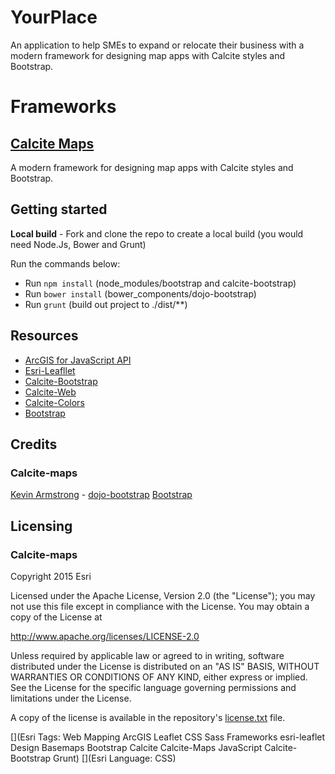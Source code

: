 # YourPlace

An application to help SMEs to expand or relocate their business with a modern framework for designing map apps with Calcite styles and Bootstrap. 

# Frameworks

## [Calcite Maps](https://github.com/Esri/calcite-maps)
A modern framework for designing map apps with Calcite styles and Bootstrap.

## Getting started

**Local build** - Fork and clone the repo to create a local build (you would need Node.Js, Bower and Grunt)

 Run the commands below:

 * Run `npm install` (node_modules/bootstrap and calcite-bootstrap)
 * Run `bower install` (bower_components/dojo-bootstrap)
 * Run `grunt` (build out project to ./dist/**)

## Resources

* [ArcGIS for JavaScript API](http://developers.arcgis.com)
* [Esri-Leafllet](http://github.com/esri/esri-leaflet)
* [Calcite-Bootstrap](http://github.com/esri/calcite-bootstrap)
* [Calcite-Web](http://github.com/esri/calcite-web)
* [Calcite-Colors](http://github.com/esri/calcite-colors)
* [Bootstrap](http://getbootstrap.com)

## Credits

### Calcite-maps
[Kevin Armstrong](https://github.com/xsokev) - [dojo-bootstrap](http://xsokev.github.io/Dojo-Bootstrap/)
[Bootstrap](http://getbootstrap.com/)

## Licensing

### Calcite-maps

Copyright 2015 Esri

Licensed under the Apache License, Version 2.0 (the "License");
you may not use this file except in compliance with the License.
You may obtain a copy of the License at

   http://www.apache.org/licenses/LICENSE-2.0

Unless required by applicable law or agreed to in writing, software
distributed under the License is distributed on an "AS IS" BASIS,
WITHOUT WARRANTIES OR CONDITIONS OF ANY KIND, either express or implied.
See the License for the specific language governing permissions and
limitations under the License.

A copy of the license is available in the repository's [license.txt](https://github.com/Esri/calcite-maps/blob/master/license.txt) file.

[](Esri Tags: Web Mapping ArcGIS Leaflet CSS Sass Frameworks esri-leaflet Design Basemaps Bootstrap Calcite Calcite-Maps JavaScript Calcite-Bootstrap Grunt)
[](Esri Language: CSS)
